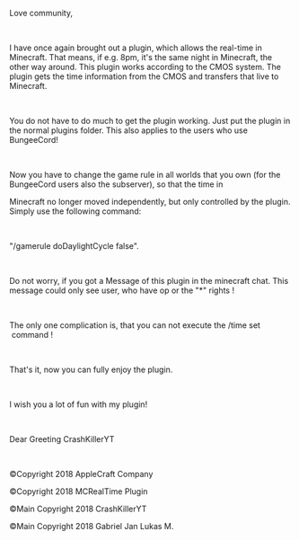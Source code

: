 Love community,

 

I have once again brought out a plugin, which allows the real-time in Minecraft. That means, if e.g. 8pm, it's the same night in Minecraft, the other way around. This plugin works according to the CMOS system. The plugin gets the time information from the CMOS and transfers that live to Minecraft.

 

You do not have to do much to get the plugin working. Just put the plugin in the normal plugins folder. This also applies to the users who use BungeeCord!

 

Now you have to change the game rule in all worlds that you own (for the BungeeCord users also the subserver), so that the time in

Minecraft no longer moved independently, but only controlled by the plugin. Simply use the following command:

 

"/gamerule doDaylightCycle false".

 

Do not worry, if you got a Message of this plugin in the minecraft chat. This message could only see user, who have op or the "*" rights !

 

The only one complication is, that you can not execute the /time set <time> command !

 

That's it, now you can fully enjoy the plugin.

 

I wish you a lot of fun with my plugin!

 

Dear Greeting CrashKillerYT

 

©Copyright 2018 AppleCraft Company

©Copyright 2018 MCRealTime Plugin

©Main Copyright 2018 CrashKillerYT

©Main Copyright 2018 Gabriel Jan Lukas M.

 
